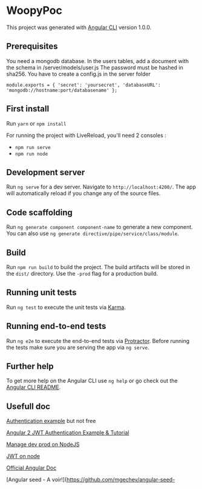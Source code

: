 # WoopyPoc

This project was generated with [Angular CLI](https://github.com/angular/angular-cli) version 1.0.0.

## Prerequisites
You need a mongodb database. In the users tables, add a document with the schema in /server/models/user.js
The password must be hashed in sha256.
You have to create a config.js in the server folder

`module.exports = {
    'secret': 'yoursecret',
    'databaseURL': 'mongodb://hostname:port/databasename'
};`

## First install
Run `yarn` or `npm install`

For running the project with LiveReload, you'll need 2
consoles :

* `npm run serve`
* `npm run node`

## Development server

Run `ng serve` for a dev server. Navigate to `http://localhost:4200/`. The app will automatically reload if you change any of the source files.

## Code scaffolding

Run `ng generate component component-name` to generate a new component. You can also use `ng generate directive/pipe/service/class/module`.

## Build

Run `npm run build` to build the project. The build artifacts will be stored in the `dist/` directory. Use the `-prod` flag for a production build.

## Running unit tests

Run `ng test` to execute the unit tests via [Karma](https://karma-runner.github.io).

## Running end-to-end tests

Run `ng e2e` to execute the end-to-end tests via [Protractor](http://www.protractortest.org/).
Before running the tests make sure you are serving the app via `ng serve`.

## Further help

To get more help on the Angular CLI use `ng help` or go check out the [Angular CLI README](https://github.com/angular/angular-cli/blob/master/README.md).

## Usefull doc
[Authentication example](https://auth0.com/blog/angular-2-authentication/) but not free

[Angular 2 JWT Authentication Example & Tutorial](http://jasonwatmore.com/post/2016/08/16/angular-2-jwt-authentication-example-tutorial)

[Manage dev prod on NodeJS](http://stackoverflow.com/questions/10714315/node-js-express-and-using-development-versus-production-in-app-configure)

[JWT on node](https://scotch.io/tutorials/authenticate-a-node-js-api-with-json-web-tokens)

[Official Angular Doc](https://angular.io/docs/ts/latest/guide/)

[Angular seed - A voir!](https://github.com/mgechev/angular-seed-
